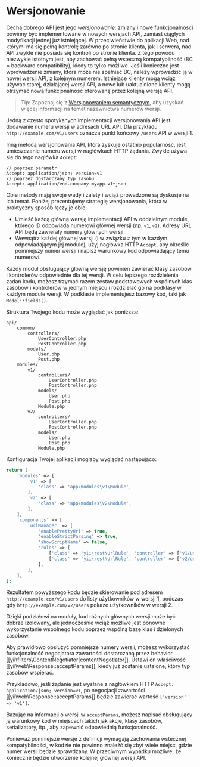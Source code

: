 Wersjonowanie
=============

Cechą dobrego API jest jego *wersjonowanie*: zmiany i nowe funkcjonalności powinny być implementowane w nowych wersjach API, zamiast 
ciągłych modyfikacji jednej już istniejącej. W przeciwieństwie do aplikacji Web, nad którymi ma się pełną kontrolę zarówno po stronie 
klienta, jak i serwera, nad API zwykle nie posiada się kontroli po stronie klienta. Z tego powodu niezwykle istotnym jest, aby zachować 
pełną wsteczną kompatybilność (BC = backward compatibility), kiedy to tylko możliwe. Jeśli konieczne jest wprowadzenie zmiany, która 
może nie spełniać BC, należy wprowadzić ją w nowej wersji API, z kolejnym numerem. Istniejące klienty mogą wciąż używać starej, 
działającej wersji API, a nowe lub uaktualnione klienty mogą otrzymać nową funkcjonalność oferowaną przez kolejną wersję API. 

> Tip: Zapoznaj się z [Wersjonowaniem semantycznym](https://semver.org/lang/pl/), aby uzyskać więcej informacji na temat nazewnictwa 
  numerów wersji.

Jedną z często spotykanych implementacji wersjonowania API jest dodawanie numeru wersji w adresach URL API.
Dla przykładu `http://example.com/v1/users` oznacza punkt końcowy `/users` API w wersji 1. 

Inną metodą wersjonowania API, która zyskuje ostatnio popularność, jest umieszczanie numeru wersji w nagłówkach HTTP żądania. Zwykle 
używa się do tego nagłówka `Accept`:

```
// poprzez parametr
Accept: application/json; version=v1
// poprzez dostarczany typ zasobu
Accept: application/vnd.company.myapp-v1+json
```

Obie metody mają swoje wady i zalety i wciąż prowadzone są dyskusje na ich temat. Poniżej prezentujemy strategię wersjonowania, która 
w praktyczny sposób łączy je obie:

* Umieść każdą główną wersję implementacji API w oddzielnym module, którego ID odpowiada numerowi głównej wersji (np. `v1`, `v2`).
  Adresy URL API będą zawierały numery głównych wersji.
* Wewnątrz każdej głównej wersji (i w związku z tym w każdym odpowiadającym jej module), użyj nagłówka HTTP `Accept`, aby określić 
pomniejszy numer wersji i napisz warunkowy kod odpowiadający temu numerowi.

Każdy moduł obsługujący główną wersję powinien zawierać klasy zasobów i kontrolerów odpowiednie dla tej wersji. W celu lepszego 
rozdzielenia zadań kodu, możesz trzymać razem zestaw podstawowych wspólnych klas zasobów i kontrolerów w jednym miejscu i rozdzielać go 
na podklasy w każdym module wersji. W podklasie implementujesz bazowy kod, taki jak `Model::fields()`.

Struktura Twojego kodu może wyglądać jak poniższa:

```
api/
    common/
        controllers/
            UserController.php
            PostController.php
        models/
            User.php
            Post.php
    modules/
        v1/
            controllers/
                UserController.php
                PostController.php
            models/
                User.php
                Post.php
            Module.php
        v2/
            controllers/
                UserController.php
                PostController.php
            models/
                User.php
                Post.php
            Module.php
```

Konfiguracja Twojej aplikacji mogłaby wyglądać następująco:

```php
return [
    'modules' => [
        'v1' => [
            'class' => 'app\modules\v1\Module',
        ],
        'v2' => [
            'class' => 'app\modules\v2\Module',
        ],
    ],
    'components' => [
        'urlManager' => [
            'enablePrettyUrl' => true,
            'enableStrictParsing' => true,
            'showScriptName' => false,
            'rules' => [
                ['class' => 'yii\rest\UrlRule', 'controller' => ['v1/user', 'v1/post']],
                ['class' => 'yii\rest\UrlRule', 'controller' => ['v2/user', 'v2/post']],
            ],
        ],
    ],
];
```

Rezultatem powyższego kodu będzie skierowanie pod adresem `http://example.com/v1/users` do listy użytkowników w wersji 1, podczas gdy 
`http://example.com/v2/users` pokaże użytkowników w wersji 2.

Dzięki podziałowi na moduły, kod różnych głównych wersji może być dobrze izolowany, ale jednocześnie wciąż możliwe jest ponowne 
wykorzystanie wspólnego kodu poprzez wspólną bazę klas i dzielonych zasobów.

Aby prawidłowo obsłużyć pomniejsze numery wersji, możesz wykorzystać funkcjonalność negocjatora zawartości dostarczaną przez behavior 
[[yii\filters\ContentNegotiator|contentNegotiator]]. Ustawi on właściwość [[yii\web\Response::acceptParams]], kiedy już zostanie 
ustalone, który typ zasobów wspierać.

Przykładowo, jeśli żądanie jest wysłane z nagłówkiem HTTP `Accept: application/json; version=v1`, po negocjacji zawartości 
[[yii\web\Response::acceptParams]] będzie zawierać wartość `['version' => 'v1']`.

Bazując na informacji o wersji w `acceptParams`, możesz napisać obsługujący ją warunkowy kod w miejscach takich jak akcje, klasy 
zasobów, serializatory, itp., aby zapewnić odpowiednią funkcjonalność.

Ponieważ pomniejsze wersje z definicji wymagają zachowania wstecznej kompatybilności, w kodzie nie powinno znaleźć się zbyt wiele 
miejsc, gdzie numer wersji będzie sprawdzany. W przeciwnym wypadku możliwe, że konieczne będzie utworzenie kolejnej głównej wersji API.
